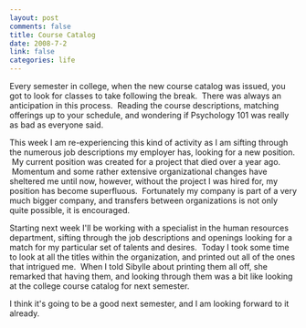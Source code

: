 ```yaml
--- 
layout: post
comments: false
title: Course Catalog
date: 2008-7-2
link: false
categories: life
---
```

Every semester in college, when the new course catalog was issued, you got to look for classes to take following the break.  There was always an anticipation in this process.  Reading the course descriptions, matching offerings up to your schedule, and wondering if Psychology 101 was really as bad as everyone said.

This week I am re-experiencing this kind of activity as I am sifting through the numerous job descriptions my employer has, looking for a new position.  My current position was created for a project that died over a year ago.  Momentum and some rather extensive organizational changes have sheltered me until now, however, without the project I was hired for, my position has become superfluous.  Fortunately my company is part of a very much bigger company, and transfers between organizations is not only quite possible, it is encouraged.

Starting next week I'll be working with a specialist in the human resources department, sifting through the job descriptions and openings looking for a match for my particular set of talents and desires.  Today I took some time to look at all the titles within the organization, and printed out all of the ones that intrigued me.  When I told Sibylle about printing them all off, she remarked that having them, and looking through them was a bit like looking at the college course catalog for next semester.

I think it's going to be a good next semester, and I am looking forward to it already.
